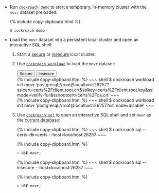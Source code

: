 - Run [`cockroach demo`](cockroach-demo.html) to start a temporary, in-memory cluster with the `movr` dataset preloaded:

    {%  include copy-clipboard.html %}
    ~~~ shell
    $ cockroach demo
    ~~~

- Load the `movr` dataset into a persistent local cluster and open an interactive SQL shell:
    1. Start a [secure](secure-a-cluster.html) or [insecure](start-a-local-cluster.html) local cluster.
    1. Use [`cockroach workload`](cockroach-workload.html) to load the `movr` dataset:

        <div class="filters filters-big clearfix">
          <button class="filter-button" data-scope="secure">Secure</button>
          <button class="filter-button" data-scope="insecure">Insecure</button>
        </div>

        <section class="filter-content" markdown="1" data-scope="secure">
        {%  include copy-clipboard.html %}
        ~~~ shell
        $ cockroach workload init movr 'postgresql://root@localhost:26257?sslcert=certs%2Fclient.root.crt&sslkey=certs%2Fclient.root.key&sslmode=verify-full&sslrootcert=certs%2Fca.crt'
        ~~~
        </section>

        <section class="filter-content" markdown="1" data-scope="insecure">
        {%  include copy-clipboard.html %}
        ~~~ shell
        $ cockroach workload init movr 'postgresql://root@localhost:26257?sslmode=disable'
        ~~~
        </section>
    1. Use [`cockroach sql`](cockroach-sql.html) to open an interactive SQL shell and set `movr` as the  [current database](sql-name-resolution.html#current-database):

        <section class="filter-content" markdown="1" data-scope="secure">
        {%  include copy-clipboard.html %}
        ~~~ shell
        $ cockroach sql --certs-dir=certs --host=localhost:26257
        ~~~

        {%  include copy-clipboard.html %}
        ~~~ sql
        > USE movr;
        ~~~
        </section>

        <section class="filter-content" markdown="1" data-scope="insecure">
        {%  include copy-clipboard.html %}
        ~~~ shell
        $ cockroach sql --insecure --host=localhost:26257
        ~~~

        {%  include copy-clipboard.html %}
        ~~~ sql
        > USE movr;
        ~~~        
        </section>
